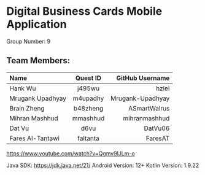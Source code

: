 # Digital Business Cards Mobile Application

Group Number: 9

## Team Members:
| Name |  Quest ID  | GitHub Username |
|:-----|:--------:|------:|
| Hank Wu | j495wu | hzlei |
| Mrugank Upadhyay | m4upadhy | Mrugank-Upadhyay |
| Brain Zheng | b48zheng | ASmartWalrus |
| Mihran Mashhud | mmashhud | mihranmashhud |
| Dat Vu | d6vu | DatVu06 |
| Fares Al-Tantawi | faltanta | FaresAT |

https://www.youtube.com/watch?v=Qgmv9lJLm-o

Java SDK: https://jdk.java.net/21/
Android Version: 12+
Kotlin Version: 1.9.22
